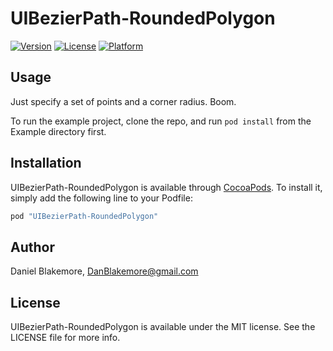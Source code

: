 # UIBezierPath-RoundedPolygon

[![Version](https://img.shields.io/cocoapods/v/UIBezierPath-RoundedPolygon.svg?style=flat)](http://cocoapods.org/pods/UIBezierPath-RoundedPolygon)
[![License](https://img.shields.io/cocoapods/l/UIBezierPath-RoundedPolygon.svg?style=flat)](http://cocoapods.org/pods/UIBezierPath-RoundedPolygon)
[![Platform](https://img.shields.io/cocoapods/p/UIBezierPath-RoundedPolygon.svg?style=flat)](http://cocoapods.org/pods/UIBezierPath-RoundedPolygon)

## Usage

Just specify a set of points and a corner radius.  Boom.

To run the example project, clone the repo, and run `pod install` from the Example directory first.

## Installation

UIBezierPath-RoundedPolygon is available through [CocoaPods](http://cocoapods.org). To install
it, simply add the following line to your Podfile:

```ruby
pod "UIBezierPath-RoundedPolygon"
```

## Author

Daniel Blakemore, DanBlakemore@gmail.com

## License

UIBezierPath-RoundedPolygon is available under the MIT license. See the LICENSE file for more info.
